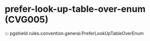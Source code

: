 # prefer-look-up-table-over-enum (CVG005)

::: pgshield.rules.convention.general.PreferLookUpTableOverEnum

